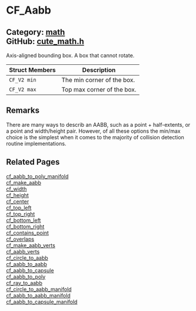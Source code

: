 [//]: # (This file is automatically generated by Cute Framework's docs parser.)
[//]: # (Do not edit this file by hand!)
[//]: # (See: https://github.com/RandyGaul/cute_framework/blob/master/samples/docs_parser.cpp)
[](../header.md ':include')

# CF_Aabb

Category: [math](/api_reference?id=math)  
GitHub: [cute_math.h](https://github.com/RandyGaul/cute_framework/blob/master/include/cute_math.h)  
---

Axis-aligned bounding box. A box that cannot rotate.

Struct Members | Description
--- | ---
`CF_V2 min` | The min corner of the box.
`CF_V2 max` | Top max corner of the box.

## Remarks

There are many ways to describ an AABB, such as a point + half-extents, or a point and width/height pair. However, of all
these options the min/max choice is the simplest when it comes to the majority of collision detection routine implementations.

## Related Pages

[cf_aabb_to_poly_manifold](/collision/cf_aabb_to_poly_manifold.md)  
[cf_make_aabb](/math/cf_make_aabb.md)  
[cf_width](/math/cf_width.md)  
[cf_height](/math/cf_height.md)  
[cf_center](/math/cf_center.md)  
[cf_top_left](/math/cf_top_left.md)  
[cf_top_right](/math/cf_top_right.md)  
[cf_bottom_left](/math/cf_bottom_left.md)  
[cf_bottom_right](/math/cf_bottom_right.md)  
[cf_contains_point](/math/cf_contains_point.md)  
[cf_overlaps](/math/cf_overlaps.md)  
[cf_make_aabb_verts](/math/cf_make_aabb_verts.md)  
[cf_aabb_verts](/math/cf_aabb_verts.md)  
[cf_circle_to_aabb](/collision/cf_circle_to_aabb.md)  
[cf_aabb_to_aabb](/collision/cf_aabb_to_aabb.md)  
[cf_aabb_to_capsule](/collision/cf_aabb_to_capsule.md)  
[cf_aabb_to_poly](/collision/cf_aabb_to_poly.md)  
[cf_ray_to_aabb](/collision/cf_ray_to_aabb.md)  
[cf_circle_to_aabb_manifold](/collision/cf_circle_to_aabb_manifold.md)  
[cf_aabb_to_aabb_manifold](/collision/cf_aabb_to_aabb_manifold.md)  
[cf_aabb_to_capsule_manifold](/collision/cf_aabb_to_capsule_manifold.md)  

